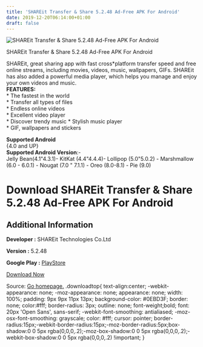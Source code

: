 ```yaml
---
title: 'SHAREit Transfer & Share 5.2.48 Ad-Free APK For Android'
date: 2019-12-20T06:14:00+01:00
draft: false
---
```


![SHAREit Transfer & Share 5.2.48 Ad-Free APK For Android](https://i0.wp.com/apkhome.net/wp-content/uploads/2019/12/SHAREit-Transfer-Share-5.2.48-Ad-Free.png "SHAREit Transfer & Share 5.2.48 Ad-Free APK For Android")

  

SHAREit Transfer & Share 5.2.48 Ad-Free APK For Android

SHAREit, great sharing app with fast cross\*platform transfer speed and free online streams, including movies, videos, music, wallpapers, GIFs. SHAREit has also added a powerful media player, which helps you manage and enjoy your own videos and music.  
**FEATURES:**  
\* The fastest in the world  
\* Transfer all types of files  
\* Endless online videos  
\* Excellent video player  
\* Discover trendy music \* Stylish music player  
\* GIF, wallpapers and stickers

**Supported Android**  
{4.0 and UP}  
**Supported Android Version**:-  
Jelly Bean(4.1"4.3.1)- KitKat (4.4"4.4.4)- Lollipop (5.0"5.0.2) - Marshmallow (6.0 - 6.0.1) - Nougat (7.0 " 7.1.1) - Oreo (8.0-8.1) - Pie (9.0)

Download SHAREit Transfer & Share 5.2.48 Ad-Free APK For Android
================================================================

Additional Information
----------------------

**Developer :** SHAREit Technologies Co.Ltd

**Version :** 5.2.48

**Google Play :** [PlayStore](https://play.google.com/store/apps/details?id=com.lenovo.anyshare.gps&hl=en)

  

[Download Now](https://store4app.co/post/shareit-transfer-amp-share-5-2-48-ad-free-apk-for-android_1576785363)

  
Source: [Go homepage.](https://store4app.co/post/shareit-transfer-amp-share-5-2-48-ad-free-apk-for-android_1576785363) .downloadtop{ text-align:center; -webkit-appearance: none; -moz-appearance: none; appearance: none; width: 100%; padding: 9px 9px 11px 13px; background-color: #0EBD3F; border: none; color:#fff; border-radius: 3px; outline: none; font-weight;bold; font: 20px 'Open Sans', sans-serif; -webkit-font-smoothing: antialiased; -moz-osx-font-smoothing: grayscale; color: #fff; cursor: pointer; border-radius:15px;-webkit-border-radius:15px;-moz-border-radius:5px;box-shadow:0 0 5px rgba(0,0,0,.2);-moz-box-shadow:0 0 5px rgba(0,0,0,.2);-webkit-box-shadow:0 0 5px rgba(0,0,0,.2) !important; }